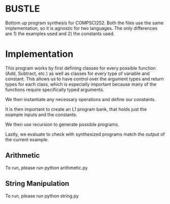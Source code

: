 # BUSTLE
Bottom up program synthesis for COMPSCI252.
Both the files use the same implementation, so it is agnostic for two languages. The only differences are 1) the examples used and 2) the constants used. 

# Implementation
This program works by first defining classes for every possible function (Add, Subtract, etc.) as well as classes for every type of variable and constant.
This allows us to have control over the argument types and return types for each class, which is especially important because many of the functions require specifically typed arguments.

We then instantiate any necessary operations and define our constants.

It is then important to create an L1 program bank, that holds just the example inputs and the constants.

We then use recursion to generate possible programs.

Lastly, we evaluate to check with synthesized programs match the output of the current example.

## Arithmetic
To run, please run python arithmetic.py

## String Manipulation
To run, please run python string.py
